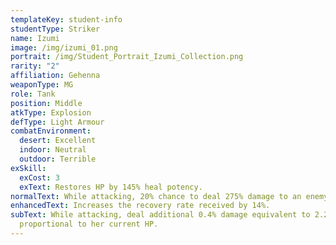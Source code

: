 ```yaml
---
templateKey: student-info
studentType: Striker
name: Izumi
image: /img/izumi_01.png
portrait: /img/Student_Portrait_Izumi_Collection.png
rarity: "2"
affiliation: Gehenna
weaponType: MG
role: Tank
position: Middle
atkType: Explosion
defType: Light Armour
combatEnvironment:
  desert: Excellent
  indoor: Neutral
  outdoor: Terrible
exSkill:
  exCost: 3
  exText: Restores HP by 145% heal potency.
normalText: While attacking, 20% chance to deal 275% damage to an enemy (CD 10 sec).
enhancedText: Increases the recovery rate received by 14%.
subText: While attacking, deal additional 0.4% damage equivalent to 2.2% attack
  proportional to her current HP.
---
```

